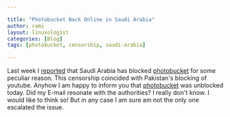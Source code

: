 ```yaml
---

title: "Photobucket Back Online in Saudi Arabia"
author: rami
layout: linuxologist
categories: [Blog]
tags: [photobucket, censorship, saudi-arabia]

---
```


Last week I [reported](/2008/02/25/photobucket-blocked-in-ksa) that Saudi Arabia has blocked [photobucket](http://photobucket.com) for some peculiar reason. This censorship coincided with Pakistan's blocking of youtube. Anyhow I am happy to inform you that [photobucket](http://photobucket.com) was unblocked today. Did my E-mail resonate with the authorities? I really don't know. I would like to think so! But in any case I am sure am not the only one escalated the issue.
